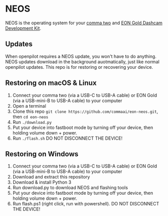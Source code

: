 NEOS
======

NEOS is the operating system for your [comma two](https://comma.ai/shop/products/comma-two-devkit) and [EON Gold Dashcam Development Kit](https://comma.ai/shop/products/eon-gold-dashcam-devkit).

Updates
------

When openpilot requires a NEOS update, you won't have to do anything. NEOS updates download in the background auotmatically, just like normal openpilot updates. This repo is for restoring or recovering your device.

Restoring on macOS & Linux
------

1. Connect your comma two (via a USB-C to USB-A cable) or EON Gold (via a USB-mini-B to USB-A cable) to your computer
2. Open a terminal
3. Clone this repo `git clone https://github.com/commaai/eon-neos.git`, then `cd eon-neos`
4. Run `./download.py`
5. Put your device into fastboot mode by turning off your device, then holding volume down + power.
6. Run `./flash.sh` DO NOT DISCONNECT THE DEVICE!

Restoring on Windows
------
1. Connect your comma two (via a USB-C to USB-A cable) or EON Gold (via a USB-mini-B to USB-A cable) to your computer
2. Download and extract this repository
3. Download & install Python 3
4. Run download.py to download NEOS and flashing tools
5. Put your device into fastboot mode by turning off your device, then holding volume down + power.
6. Run flash.ps1 (right click, run with powershell). DO NOT DISCONNECT THE DEVICE!
